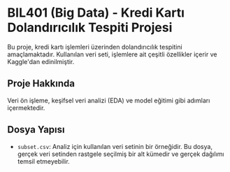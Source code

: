 # BIL401 (Big Data) - Kredi Kartı Dolandırıcılık Tespiti Projesi

Bu proje, kredi kartı işlemleri üzerinden dolandırıcılık tespitini amaçlamaktadır. Kullanılan veri seti, işlemlere ait çeşitli özellikler içerir ve Kaggle'dan edinilmiştir.

## Proje Hakkında

Veri ön işleme, keşifsel veri analizi (EDA) ve model eğitimi gibi adımları içermektedir.

## Dosya Yapısı

- `subset.csv`: Analiz için kullanılan veri setinin bir örneğidir. Bu dosya, gerçek veri setinden rastgele seçilmiş bir alt kümedir ve gerçek dağılımı temsil etmeyebilir.
